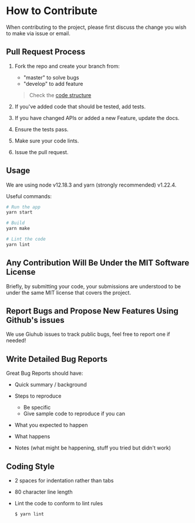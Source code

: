 # How to Contribute

When contributing to the project, please first discuss the change you wish to make via issue or email.

## Pull Request Process

1. Fork the repo and create your branch from:

   - "master" to solve bugs
   - "develop" to add feature

   > Check the [code structure](https://github.com/alessandropolverino/electron-feed-reader/blob/master/docs/CODE-STRUCTURE.md)

2. If you've added code that should be tested, add tests.

3. If you have changed APIs or added a new Feature, update the docs.

4. Ensure the tests pass.

5. Make sure your code lints.

6. Issue the pull request.

## Usage

We are using node v12.18.3 and yarn (strongly recommended) v1.22.4.

Useful commands:

```bash
# Run the app
yarn start

# Build
yarn make

# Lint the code
yarn lint
```

## Any Contribution Will Be Under the MIT Software License

Briefly, by submitting your code, your submissions are understood to be under the same MIT license that covers the project.

## Report Bugs and Propose New Features Using Github's issues

We use Giuhub issues to track public bugs, feel free to report one if needed!

## Write Detailed Bug Reports

Great Bug Reports should have:

- Quick summary / background

- Steps to reproduce

  - Be specific
  - Give sample code to reproduce if you can

- What you expected to happen

- What happens

- Notes (what might be happening, stuff you tried but didn't work)

## Coding Style

- 2 spaces for indentation rather than tabs

- 80 character line length

- Lint the code to conform to lint rules
  ```bash
  $ yarn lint
  ```
